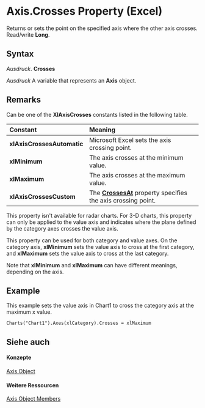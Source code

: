 
# Axis.Crosses Property (Excel)

Returns or sets the point on the specified axis where the other axis crosses. Read/write  **Long**.


## Syntax

 _Ausdruck_. **Crosses**

 _Ausdruck_ A variable that represents an **Axis** object.


## Remarks

Can be one of the  **XlAxisCrosses** constants listed in the following table.



|**Constant**|**Meaning**|
|:-----|:-----|
|**xlAxisCrossesAutomatic**|Microsoft Excel sets the axis crossing point.|
|**xlMinimum**|The axis crosses at the minimum value.|
|**xlMaximum**|The axis crosses at the maximum value.|
|**xlAxisCrossesCustom**|The  **[CrossesAt](1cacde6c-567a-d877-9bf1-cec6292e3544.md)** property specifies the axis crossing point.|
This property isn't available for radar charts. For 3-D charts, this property can only be applied to the value axis and indicates where the plane defined by the category axes crosses the value axis.

This property can be used for both category and value axes. On the category axis,  **xlMinimum** sets the value axis to cross at the first category, and **xlMaximum** sets the value axis to cross at the last category.

Note that  **xlMinimum** and **xlMaximum** can have different meanings, depending on the axis.


## Example

This example sets the value axis in Chart1 to cross the category axis at the maximum x value.


```
Charts("Chart1").Axes(xlCategory).Crosses = xlMaximum
```


## Siehe auch


#### Konzepte


[Axis Object](7e08c61b-90f4-8d91-0ee2-84283d10b324.md)
#### Weitere Ressourcen


[Axis Object Members](http://msdn.microsoft.com/library/2b60f79e-339d-a6cf-7ec6-a915b550c634%28Office.15%29.aspx)